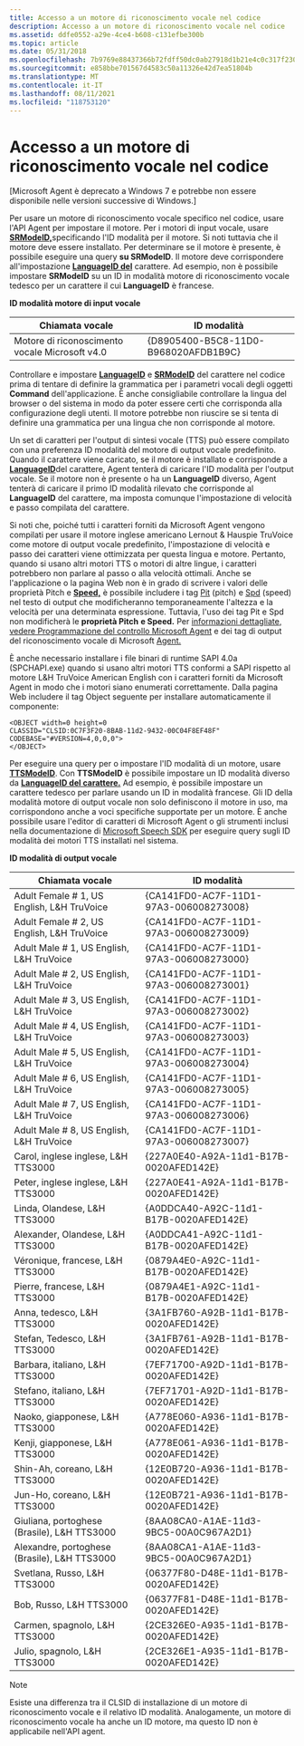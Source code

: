 ```yaml
---
title: Accesso a un motore di riconoscimento vocale nel codice
description: Accesso a un motore di riconoscimento vocale nel codice
ms.assetid: ddfe0552-a29e-4ce4-b608-c131efbe300b
ms.topic: article
ms.date: 05/31/2018
ms.openlocfilehash: 7b9769e88437366b72fdff50dc0ab27918d1b21e4c0c317f230049a965629a03
ms.sourcegitcommit: e858bbe701567d4583c50a11326e42d7ea51804b
ms.translationtype: MT
ms.contentlocale: it-IT
ms.lasthandoff: 08/11/2021
ms.locfileid: "118753120"
---
```

# <a name="accessing-a-speech-engine-in-your-code"></a>Accesso a un motore di riconoscimento vocale nel codice

\[Microsoft Agent è deprecato a Windows 7 e potrebbe non essere disponibile nelle versioni successive di Windows.\]

Per usare un motore di riconoscimento vocale specifico nel codice, usare l'API Agent per impostare il motore. Per i motori di input vocale, usare [**SRModeID,**](https://www.bing.com/search?q=**SRModeID**)specificando l'ID modalità per il motore. Si noti tuttavia che il motore deve essere installato. Per determinare se il motore è presente, è possibile eseguire una query **su SRModeID**. Il motore deve corrispondere all'impostazione [**LanguageID del**](https://www.bing.com/search?q=**LanguageID**) carattere. Ad esempio, non è possibile impostare **SRModeID** su un ID in modalità motore di riconoscimento vocale tedesco per un carattere il cui **LanguageID** è francese.

**ID modalità motore di input vocale**



| Chiamata vocale                                    | ID modalità                             |
|------------------------------------------|--------------------------------------|
| Motore di riconoscimento vocale Microsoft v4.0 | {D8905400-B5C8-11D0-B968020AFDB1B9C} |



 

Controllare e impostare [**LanguageID**](https://www.bing.com/search?q=**LanguageID**) e [**SRModeID**](https://www.bing.com/search?q=**SRModeID**) del carattere nel codice prima di tentare di definire la grammatica per i parametri vocali degli oggetti **Command** dell'applicazione. È anche consigliabile controllare la lingua del browser o del sistema in modo da poter essere certi che corrisponda alla configurazione degli utenti. Il motore potrebbe non riuscire se si tenta di definire una grammatica per una lingua che non corrisponde al motore.

Un set di caratteri per l'output di sintesi vocale (TTS) può essere compilato con una preferenza ID modalità del motore di output vocale predefinito. Quando il carattere viene caricato, se il motore è installato e corrisponde a [**LanguageID**](https://www.bing.com/search?q=**LanguageID**)del carattere, Agent tenterà di caricare l'ID modalità per l'output vocale. Se il motore non è presente o ha un **LanguageID** diverso, Agent tenterà di caricare il primo ID modalità rilevato che corrisponde al **LanguageID** del carattere, ma imposta comunque l'impostazione di velocità e passo compilata del carattere.

Si noti che, poiché tutti i caratteri forniti da Microsoft Agent vengono compilati per usare il motore inglese americano Lernout & Hauspie TruVoice come motore di output vocale predefinito, l'impostazione di velocità e passo dei caratteri viene ottimizzata per questa lingua e motore. Pertanto, quando si usano altri motori TTS o motori di altre lingue, i caratteri potrebbero non parlare al passo o alla velocità ottimali. Anche se l'applicazione [](/previous-versions/ms809428(v=msdn.10)) o la pagina Web non è in grado di scrivere i valori delle proprietà Pitch e [**Speed,**](https://www.bing.com/search?q=**Speed**) è possibile includere i tag [Pit](pit-tag.md) (pitch) e [Spd](spd-tag.md) (speed) nel testo di output che modificheranno temporaneamente l'altezza e la velocità per una determinata espressione. Tuttavia, l'uso dei tag Pit e Spd non modificherà le **proprietà Pitch** **e Speed.** Per [informazioni dettagliate, vedere Programmazione del controllo Microsoft Agent](programming-the-microsoft-agent-control.md) e dei tag di output del riconoscimento vocale di Microsoft [Agent.](microsoft-agent-speech-output-tags.md)

È anche necessario installare i file binari di runtime SAPI 4.0a (SPCHAPI.exe) quando si usano altri motori TTS conformi a SAPI rispetto al motore L&H TruVoice American English con i caratteri forniti da Microsoft Agent in modo che i motori siano enumerati correttamente. Dalla pagina Web includere il tag Object seguente per installare automaticamente il componente:

``` syntax
<OBJECT width=0 height=0
CLASSID="CLSID:0C7F3F20-8BAB-11d2-9432-00C04F8EF48F"
CODEBASE="#VERSION=4,0,0,0">
</OBJECT>
```

Per eseguire una query per o impostare l'ID modalità di un motore, usare [**TTSModeID**](https://www.bing.com/search?q=**TTSModeID**). Con **TTSModeID** è possibile impostare un ID modalità diverso da [**LanguageID del carattere.**](https://www.bing.com/search?q=**LanguageID**) Ad esempio, è possibile impostare un carattere tedesco per parlare usando un ID in modalità francese. Gli ID della modalità motore di output vocale non solo definiscono il motore in uso, ma corrispondono anche a voci specifiche supportate per un motore. È anche possibile usare l'editor di caratteri di Microsoft Agent o gli strumenti inclusi nella documentazione di [Microsoft Speech SDK](https://msdn.microsoft.com/library/ee705648.aspx) per eseguire query sugli ID modalità dei motori TTS installati nel sistema.

**ID modalità di output vocale**



| Chiamata vocale                                       | ID modalità                               |
|---------------------------------------------|----------------------------------------|
| Adult Female \# 1, US English, L&H TruVoice  | {CA141FD0-AC7F-11D1-97A3-006008273008} |
| Adult Female \# 2, US English, L&H TruVoice  | {CA141FD0-AC7F-11D1-97A3-006008273009} |
| Adult Male \# 1, US English, L&H TruVoice    | {CA141FD0-AC7F-11D1-97A3-006008273000} |
| Adult Male \# 2, US English, L&H TruVoice    | {CA141FD0-AC7F-11D1-97A3-006008273001} |
| Adult Male \# 3, US English, L&H TruVoice    | {CA141FD0-AC7F-11D1-97A3-006008273002} |
| Adult Male \# 4, US English, L&H TruVoice    | {CA141FD0-AC7F-11D1-97A3-006008273003} |
| Adult Male \# 5, US English, L&H TruVoice    | {CA141FD0-AC7F-11D1-97A3-006008273004} |
| Adult Male \# 6, US English, L&H TruVoice    | {CA141FD0-AC7F-11D1-97A3-006008273005} |
| Adult Male \# 7, US English, L&H TruVoice    | {CA141FD0-AC7F-11D1-97A3-006008273006} |
| Adult Male \# 8, US English, L&H TruVoice    | {CA141FD0-AC7F-11D1-97A3-006008273007} |
| Carol, inglese inglese, L&H TTS3000         | {227A0E40-A92A-11d1-B17B-0020AFED142E} |
| Peter, inglese inglese, L&H TTS3000         | {227A0E41-A92A-11d1-B17B-0020AFED142E} |
| Linda, Olandese, L&H TTS3000                   | {A0DDCA40-A92C-11d1-B17B-0020AFED142E} |
| Alexander, Olandese, L&H TTS3000               | {A0DDCA41-A92C-11d1-B17B-0020AFED142E} |
| Véronique, francese, L&H TTS3000              | {0879A4E0-A92C-11d1-B17B-0020AFED142E} |
| Pierre, francese, L&H TTS3000                 | {0879A4E1-A92C-11d1-B17B-0020AFED142E} |
| Anna, tedesco, L&H TTS3000                   | {3A1FB760-A92B-11d1-B17B-0020AFED142E} |
| Stefan, Tedesco, L&H TTS3000                 | {3A1FB761-A92B-11d1-B17B-0020AFED142E} |
| Barbara, italiano, L&H TTS3000               | {7EF71700-A92D-11d1-B17B-0020AFED142E} |
| Stefano, italiano, L&H TTS3000               | {7EF71701-A92D-11d1-B17B-0020AFED142E} |
| Naoko, giapponese, L&H TTS3000                | {A778E060-A936-11d1-B17B-0020AFED142E} |
| Kenji, giapponese, L&H TTS3000                | {A778E061-A936-11d1-B17B-0020AFED142E} |
| Shin-Ah, coreano, L&H TTS3000                | {12E0B720-A936-11d1-B17B-0020AFED142E} |
| Jun-Ho, coreano, L&H TTS3000                 | {12E0B721-A936-11d1-B17B-0020AFED142E} |
| Giuliana, portoghese (Brasile), L&H TTS3000   | {8AA08CA0-A1AE-11d3-9BC5-00A0C967A2D1} |
| Alexandre, portoghese (Brasile), L&H TTS3000 | {8AA08CA1-A1AE-11d3-9BC5-00A0C967A2D1} |
| Svetlana, Russo, L&H TTS3000              | {06377F80-D48E-11d1-B17B-0020AFED142E} |
| Bob, Russo, L&H TTS3000                 | {06377F81-D48E-11d1-B17B-0020AFED142E} |
| Carmen, spagnolo, L&H TTS3000                | {2CE326E0-A935-11d1-B17B-0020AFED142E} |
| Julio, spagnolo, L&H TTS3000                 | {2CE326E1-A935-11d1-B17B-0020AFED142E} |



 

> [!Note]  
> Esiste una differenza tra il CLSID di installazione di un motore di riconoscimento vocale e il relativo ID modalità. Analogamente, un motore di riconoscimento vocale ha anche un ID motore, ma questo ID non è applicabile nell'API agent.

 

 

 